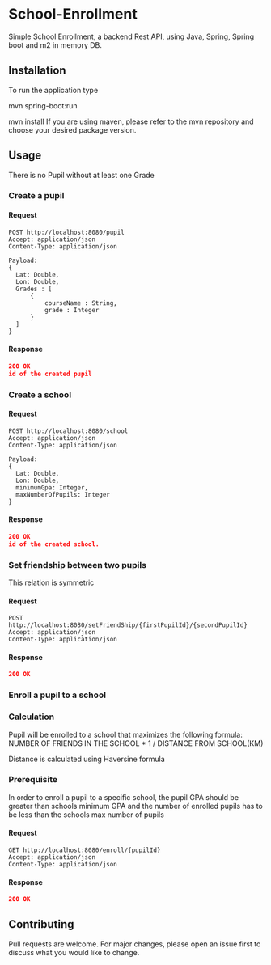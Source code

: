 # School-Enrollment

Simple School Enrollment, a backend Rest API, using Java, Spring, Spring boot and m2 in memory DB.

## Installation

To run the application type

mvn spring-boot:run


mvn install
If you are using maven, please refer to the mvn repository and choose your desired package version.

## Usage
There is no Pupil without at least one Grade

### Create a pupil
#### Request


```
POST http://localhost:8080/pupil
Accept: application/json
Content-Type: application/json

Payload:
{
  Lat: Double,
  Lon: Double,
  Grades : [
      {
          courseName : String,
          grade : Integer
      }
  ]
}
```



#### Response

```json
200 OK
id of the created pupil
```


### Create a school
#### Request


```
POST http://localhost:8080/school
Accept: application/json
Content-Type: application/json

Payload:
{
  Lat: Double,
  Lon: Double,
  minimumGpa: Integer,
  maxNumberOfPupils: Integer
}
```

#### Response

```json
200 OK
id of the created school.
```



### Set friendship between two pupils

This relation is symmetric

#### Request

```
POST http://localhost:8080/setFriendShip/{firstPupilId}/{secondPupilId}
Accept: application/json
Content-Type: application/json
```

#### Response

```json
200 OK

```

### Enroll a pupil to a school

### Calculation
Pupil will be enrolled to a school that maximizes the following formula:
NUMBER OF FRIENDS IN THE SCHOOL * 1 / DISTANCE FROM SCHOOL(KM)

Distance is calculated using Haversine formula

### Prerequisite
In order to enroll a pupil to a specific school, the pupil GPA should be greater than schools
minimum GPA and the number of enrolled pupils has to be less than the schools max number of pupils

#### Request

```
GET http://localhost:8080/enroll/{pupilId}
Accept: application/json
Content-Type: application/json
```

#### Response

```json
200 OK
```

## Contributing
Pull requests are welcome. For major changes, please open an issue first to discuss what you would like to change.
